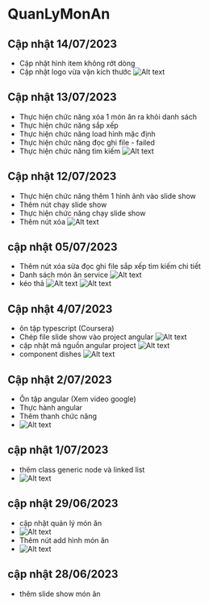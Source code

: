 # QuanLyMonAn

## Cập nhật 14/07/2023

- Cập nhật hình item không rớt dòng
- Cập nhật logo vừa vặn kích thước
![Alt text](./src/assets/images/capnhatlogo.png)

## Cập nhật 13/07/2023

- Thực hiện chức năng xóa 1 món ăn ra khỏi danh sách
- Thực hiện chức năng sắp xếp
- Thực hiện chức năng load hình mặc định
- Thực hiện chức năng đọc ghi file - failed
- Thực hiện chức năng tìm kiếm
![Alt text](./src/assets/images/chucnangsapxep.png)

## Cập nhật 12/07/2023

- Thực hiện chức năng thêm 1 hình ảnh vào slide show
- Thêm nút chạy slide show
- Thực hiện chức năng chạy slide show
- Thêm nút xóa
![Alt text](./src/assets/images/chucnangaddslideshow.png)

## cập nhật 05/07/2023

- Thêm nút xóa sửa đọc ghi file sắp xếp tìm kiếm chi tiết
- Danh sách món ăn service
![Alt text](./src/assets/images/danhsachmonanservice.png)
- kéo thả
![Alt text](./src/assets/images/keotha-1.png)
![Alt text](./src/assets/images/keotha-2.png)

## Cập nhật 4/07/2023

- ôn tập typescript (Coursera)
- Chép file slide show vào project angular
![Alt text](./src/assets/images/createnewangularproject.png)
- cập nhật mã nguồn angular project
![Alt text](./src/assets/images/dishes-route.png)
- component dishes
![Alt text](./src/assets/images/dishes-route-2.png)

## Cập nhật 2/07/2023

- Ôn tập angular (Xem video google)
- Thực hành angular
- Thêm thanh chức năng
- ![Alt text](./src/assets/images/image-3.png)

## cập nhật 1/07/2023

- thêm class generic node và linked list
- ![Alt text](./src/assets/images/image.png)

## cập nhật 29/06/2023

- cập nhật quản lý món ăn
- ![Alt text](./src/assets/images/image-2.png)
- Thêm nút add hình món ăn
- ![Alt text](./src/assets/images/image-1.png)

## cập nhật 28/06/2023

- thêm slide show món ăn
